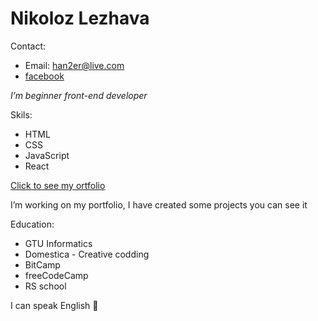# Nikoloz Lezhava

Contact:

* Email: han2er@live.com
* [facebook](fb.com/han2er)

_I’m beginner front-end developer_

Skils:
* HTML
* CSS
* JavaScript
* React

[Click to see my ortfolio](https://github.com/Han2er)

I’m working on my portfolio, I have created some projects you can see it

Education:
* GTU Informatics
* Domestica - Creative codding
* BitCamp
* freeCodeCamp
* RS school

I can speak English :slightly_smiling_face:
